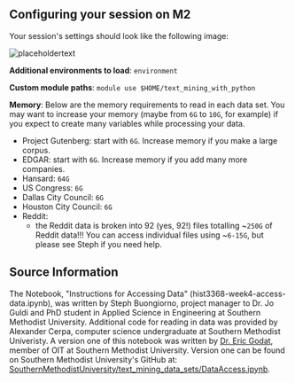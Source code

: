 ## Configuring your session on M2

Your session's settings should look like the following image: 

![placeholdertext](https://github.com/stephbuon/digital-history/blob/master/images/data_team_fields.png?raw=true)

__Additional environments to load__: `environment`

__Custom module paths__: `module use $HOME/text_mining_with_python`

__Memory__: 
Below are the memory requirements to read in each data set. You may want to increase your memory (maybe from `6G` to `10G`, for example) if you expect to create many variables while processing your data. 
- Project Gutenberg: start with `6G`. Increase memory if you make a large corpus.
- EDGAR: start with `6G`. Increase memory if you add many more companies. 
- Hansard: `64G`
- US Congress: `6G`
- Dallas City Council: `6G`
- Houston City Council: `6G`
- Reddit: 
  - the Reddit data is broken into 92 (yes, 92!) files totalling ~`250G` of Reddit data!!! You can access individual files using ~`6-15G`, but please see Steph if you need help.

## Source Information

The Notebook, "Instructions for Accessing Data" (hist3368-week4-access-data.ipynb), was written by Steph Buongiorno, project manager to Dr. Jo Guldi and PhD student in Applied Science in Engineering at Southern Methodist University. Additional code for reading in data was provided by Alexander Cerpa, computer science undergraduate at Southern Methodist Univeristy. A version one of this notebook was written by [Dr. Eric Godat](https://github.com/egodat), member of OIT at Southern Methodist University. Version one can be found on Southern Methodist University's GitHub at: [SouthernMethodistUniversity/text_mining_data_sets/DataAccess.ipynb](https://github.com/SouthernMethodistUniversity/text_mining_data_sets/blob/master/DataAccess.ipynb).
